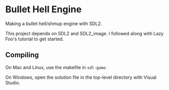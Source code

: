 # Bullet Hell Engine
Making a bullet hell/shmup engine with SDL2.

This project depends on SDL2 and SDL2_image. I followed along with Lazy Foo's tutorial to get started.

## Compiling
On Mac and Linux, use the makefile in `sdl-game`.

On Windows, open the solution file in the top-level directory with Visual Studio. 

